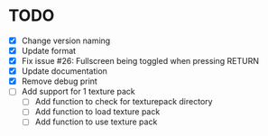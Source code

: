 # TODO

* [x] Change version naming
* [x] Update format
* [x] Fix issue #26: Fullscreen being toggled when pressing RETURN
* [x] Update documentation
* [x] Remove debug print
* [ ] Add support for 1 texture pack
  * [ ] Add function to check for texturepack directory
  * [ ] Add function to load texture pack
  * [ ] Add function to use texture pack
